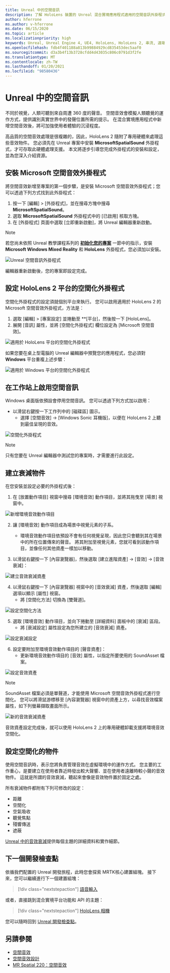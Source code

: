 ```yaml
---
title: Unreal 中的空間音訊
description: 了解 HoloLens 裝置的 Unreal 混合實境應用程式適用的空間音訊外掛程式細節。
author: hferrone
ms.author: v-hferrone
ms.date: 06/15/2020
ms.topic: article
ms.localizationpriority: high
keywords: Unreal, Unreal Engine 4, UE4, HoloLens, HoloLens 2, 串流, 遠端, 混合實境, 開發, 開始使用, 功能, 新專案, 模擬器, 文件, 指南, 功能, 全像投影, 遊戲開發, 混合實境頭戴式裝置, windows 混合實境頭戴式裝置, 虛擬實境頭戴式裝置, 空間音訊
ms.openlocfilehash: fdb4f401188a813b99884929cd835453dec5aaf0
ms.sourcegitcommit: d3a3b4f13b3728cfdd4d43035c806c0791d3f2fe
ms.translationtype: MT
ms.contentlocale: zh-TW
ms.lasthandoff: 01/20/2021
ms.locfileid: "98580436"
---
```

# <a name="spatial-audio-in-unreal"></a>Unreal 中的空間音訊

不同於視覺，人類可聽到來自周遭 360 度的聲音。 空間音效會模擬人類聽覺的運作方式，提供識別真實世界中的發聲位置所需的提示。 在混合實境應用程式中新增空間音效後，將可加強使用者體驗的沉浸程度。  

高品質的空間音效處理是很複雜的，因此，HoloLens 2 隨附了專用硬體來處理這些音效物件。  您必須先在 Unreal 專案中安裝 **MicrosoftSpatialSound** 外掛程式，才可存取此硬體處理支援。 本文將逐步引導您完成外掛程式的安裝和設定，並為您深入介紹資源。

## <a name="installing-the-microsoft-spatial-sound-plugin"></a>安裝 Microsoft 空間音效外掛程式

將空間音效新增至專案的第一個步驟，是安裝 Microsoft 空間音效外掛程式；您可以透過下列方式找到此外掛程式：

1. 按一下 [編輯] > [外掛程式]，並在搜尋方塊中搜尋 **MicrosoftSpatialSound**。
2. 選取 **MicrosoftSpatialSound** 外掛程式中的 [已啟用] 核取方塊。
3. 在 [外掛程式] 頁面中選取 [立即重新啟動]，將 Unreal 編輯器重新啟動。

> [!NOTE]
> 若您尚未依照 Unreal 教學課程系列的 **[初始化您的專案](tutorials/unreal-uxt-ch2.md)** 一節中的指示，安裝 **Microsoft Windows Mixed Reality** 和 **HoloLens** 外掛程式，您必須加以安裝。

![Unreal 空間音訊外掛程式](images/unreal-spatial-audio-img-01.png)

編輯器重新啟動後，您的專案即設定完成。

## <a name="setting-the-spatialization-plugin-for-hololens-2-platform"></a>設定 HoloLens 2 平台的空間化外掛程式

空間化外掛程式的設定須就個別平台來執行。  您可以啟用適用於 HoloLens 2 的 Microsoft 空間音效外掛程式，方法是：
1. 選取 [編輯] > [專案設定] 並捲動至 **[平台]，然後按一下 [HoloLens]。
2. 展開 [音訊] 屬性，並將 [空間化外掛程式] 欄位設定為 [Microsoft 空間音效]。

![適用於 HoloLens 平台的空間化外掛程式](images/unreal-spatial-audio-img-02.png)

如果您要在桌上型電腦的 Unreal 編輯器中預覽您的應用程式，您必須對 **Windows** 平台重複上述步驟：

![適用於 Windows 平台的空間化外掛程式](images/unreal-spatial-audio-img-05.png)

## <a name="enabling-spatial-audio-on-your-workstation"></a>在工作站上啟用空間音訊

Windows 桌面版依預設會停用空間音訊。 您可以透過下列方式加以啟用：
* 以滑鼠右鍵按一下工作列中的 [磁碟區] 圖示。
    + 選擇 [空間音效] -> [Windows Sonic 耳機版]，以便在 HoloLens 2 上聽到最佳呈現的音效。

![空間化外掛程式](images/unreal-spatial-audio-img-04.png)

> [!NOTE]
>只有您要在 Unreal 編輯器中測試您的專案時，才需要進行此設定。

## <a name="creating-attenuation-objects"></a>建立衰減物件

在您安裝並設定必要的外掛程式後：
1. 在 [放置動作項目] 視窗中搜尋 [環境音效] 動作項目，並將其拖曳至 [場景] 視窗中。

![新增環境音效動作項目](images/unreal-spatial-audio-img-07.png)

2. 讓 [環境音效] 動作項目成為場景中視覺元素的子系。
    * 環境音效動作項目依預設不會有任何視覺呈現，因此您只會聽到其在場景中的所在位置傳來的聲音。 將其附加至視覺元素，您就可看到該動作項目，並像任何其他資產一樣加以移動。

3.  以滑鼠右鍵按一下 [內容瀏覽器]，然後選取 [建立進階資產] -> [音效] -> [音效衰減]：

![建立音效衰減資產](images/unreal-spatial-audio-img-06.png)

4. 以滑鼠右鍵按一下 [內容瀏覽器] 視窗中的 [音效衰減] 資產，然後選取 [編輯] 選項以顯示 [屬性] 視窗。
    * 將 [空間化方法] 切換為 [雙聲道]。

![設定空間化方法](images/unreal-spatial-audio-img-03.png)

5. 選取 [環境音效] 動作項目，並向下捲動至 [詳細資料] 面板中的 [衰減] 區段。
    * 將 [衰減設定] 屬性設定為您所建立的 [音效衰減] 資產。

![設定衰減設定](images/unreal-spatial-audio-img-08.png)

6. 設定要附加至環境音效動作項目的 [聲音資產]：
    * 更新環境音效動作項目的 [音效] 屬性，以指定所要使用的 SoundAsset 檔案。

![設定音效資產](images/unreal-spatial-audio-img-09.png)

> [!NOTE]
> SoundAsset 檔案必須是單聲道，才能使用 Microsoft 空間音效外掛程式進行空間化。 您可以將滑鼠游標移至 [內容瀏覽器] 視窗中的資產上方，以尋找音效檔案屬性，如下列螢幕擷取畫面所示。

![新的音效衰減資產](images/unreal-spatial-audio-img-10.png)

音效資產設定完成後，就可以使用 HoloLens 2 上的專用硬體卸載支援將環境音效空間化。

## <a name="configuring-objects-for-spatialization"></a>設定空間化的物件

使用空間音訊時，表示您將負責管理音效在虛擬環境中的運作方式。 您主要的工作重心，是要建立在使用者靠近時發出較大聲響、並在使用者遠離時較小聲的音效物件。 這就是所謂的音效衰減，聽起來會像是音效物件置於固定之處。

所有衰減物件都附有下列可修改的設定：
* 距離
* 空間化
* 空氣吸收
* 聽覺焦點
* 殘響傳送
* 遮蔽

[Unreal 中的音效衰減](https://docs.unrealengine.com/Engine/Audio/DistanceModelAttenuation/index.html)提供每個主題的詳細資料和實作細節。

## <a name="next-development-checkpoint"></a>下一個開發檢查點

依循我們配置的 Unreal 開發旅程，此時您會探索 MRTK核心建置組塊。 接下來，您可以繼續進行下一個建置組塊：

> [!div class="nextstepaction"]
> [語音輸入](unreal-voice-input.md)

或者，直接跳到混合實境平台功能和 API 的主題：

> [!div class="nextstepaction"]
> [HoloLens 相機](unreal-hololens-camera.md)

您可以隨時回到 [Unreal 開發檢查點](unreal-development-overview.md#2-core-building-blocks)。


## <a name="see-also"></a>另請參閱
* [空間音效](/windows/mixed-reality/spatial-sound)
* [空間音效設計](/windows/mixed-reality/spatial-sound-design)
* [MR Spatial 220：空間音效](/windows/mixed-reality/holograms-220)